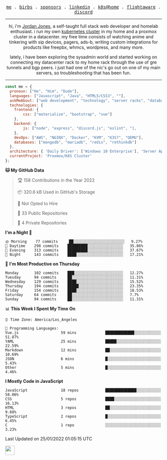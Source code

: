<p align="center">
  <samp>
    <a href="https://jordanjones.org/">me</a> .
    <a href="https://twitter.com/kashalls">birbs</a> .
    <a href="https://github.com/sponsors/kashalls">sponsors</a> .
    <a href="https://linkedin.com/in/jordpjones">linkedin</a> .
    <a href="https://github.com/kashalls/home-cluster">k8s@home</a> .
    <a href="https://flightaware.com/adsb/stats/user/kashalls">flightaware</a> .
    <a href="https://discord.gg/ctgrp8k">discord</a>
  </samp>
</p>

---

<p align="center">hi, i'm <a href="https://jordanjones.org/">Jordan Jones</a>, a self-taught full stack web developer and homelab enthusiast. i run my own <a href="https://github.com/kashalls/home-cluster">kubernetes cluster</a> in my home and a proxmox cluster in a datacenter. my free time consists of watching anime and tinkering with sip devices, pagers, ads-b, writing custom integrations for products like freepbx, whmcs, wordpress, and many more.</p>

<p align="center">lately, i have been exploring the sysadmin world and started working on connecting my datacenter rack to my home rack through the use of gre tunnels and bgp peers. i just had one of the nic's go out on one of my main servers, so troubleshooting that has been fun.</p>

---


```javascript
const me = {
  pronoun: ["He", "Him", "Dude"],
  languages: ["Javascript", "Java", "HTML5/CSS3", ""],
  askMeAbout: ["web development", "technology", "server racks", "databases"],
  technologies: {
    frontend: {
        css: ["materialize", "bootstrap", "vue"]
    },
    backend: {
        js: ["node", "express", "discord.js", "eslint", "],
    },
    devOps: ["AWS", "NGINX", "Docker", "KVM", "K3S?", "QEMU"],
    databases: ["mongodb", "mariadb", "redis", "rethinkdb"]
  },
  architecture: { 'Daily Driver': ['Windows 10 Enterprise'], 'Server Applications': 'Ubuntu Server 20.04.3 LTS' },
  currentProject: 'Proxmox/K8S Cluster'
};
```

<!--START_SECTION:waka-->
**🐱 My GitHub Data** 

> 🏆 158 Contributions in the Year 2022
 > 
> 📦 320.6 kB Used in GitHub's Storage 
 > 
> 🚫 Not Opted to Hire
 > 
> 📜 33 Public Repositories 
 > 
> 🔑 4 Private Repositories  
 > 
**I'm a Night 🦉** 

```text
🌞 Morning    77 commits     ██░░░░░░░░░░░░░░░░░░░░░░░   9.27% 
🌆 Daytime    298 commits    █████████░░░░░░░░░░░░░░░░   35.86% 
🌃 Evening    313 commits    █████████░░░░░░░░░░░░░░░░   37.67% 
🌙 Night      143 commits    ████░░░░░░░░░░░░░░░░░░░░░   17.21%

```
📅 **I'm Most Productive on Thursday** 

```text
Monday       102 commits    ███░░░░░░░░░░░░░░░░░░░░░░   12.27% 
Tuesday      94 commits     ██░░░░░░░░░░░░░░░░░░░░░░░   11.31% 
Wednesday    129 commits    ████░░░░░░░░░░░░░░░░░░░░░   15.52% 
Thursday     194 commits    █████░░░░░░░░░░░░░░░░░░░░   23.35% 
Friday       154 commits    ████░░░░░░░░░░░░░░░░░░░░░   18.53% 
Saturday     64 commits     ██░░░░░░░░░░░░░░░░░░░░░░░   7.7% 
Sunday       94 commits     ██░░░░░░░░░░░░░░░░░░░░░░░   11.31%

```


📊 **This Week I Spent My Time On** 

```text
⌚︎ Time Zone: America/Los_Angeles

💬 Programming Languages: 
Vue.js                   59 mins             █████████████░░░░░░░░░░░░   51.87% 
YAML                     25 mins             █████░░░░░░░░░░░░░░░░░░░░   22.59% 
Markdown                 12 mins             ██░░░░░░░░░░░░░░░░░░░░░░░   10.69% 
JSON                     6 mins              █░░░░░░░░░░░░░░░░░░░░░░░░   5.43% 
Other                    5 mins              █░░░░░░░░░░░░░░░░░░░░░░░░   4.46%

```

**I Mostly Code in JavaScript** 

```text
JavaScript               18 repos            ██████████████░░░░░░░░░░░   58.06% 
CSS                      5 repos             ████░░░░░░░░░░░░░░░░░░░░░   16.13% 
HTML                     3 repos             ██░░░░░░░░░░░░░░░░░░░░░░░   9.68% 
TypeScript               2 repos             █░░░░░░░░░░░░░░░░░░░░░░░░   6.45% 
C                        1 repo              ░░░░░░░░░░░░░░░░░░░░░░░░░   3.23%

```



 Last Updated on 25/01/2022 01:05:15 UTC
<!--END_SECTION:waka-->

<img src="https://media.giphy.com/media/WUlplcMpOCEmTGBtBW/giphy.gif" width="30">
